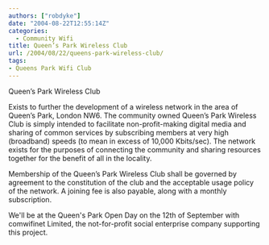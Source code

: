 ```yaml
---
authors: ["robdyke"]
date: "2004-08-22T12:55:14Z"
categories:
  - Community Wifi
title: Queen’s Park Wireless Club
url: /2004/08/22/queens-park-wireless-club/
tags:
- Queens Park Wifi Club
---
```

Queen’s Park Wireless Club

Exists to further the development of a wireless network in the area of Queen’s Park, London NW6. The community owned Queen’s Park Wireless Club is simply intended to facilitate non-profit-making digital media and sharing of common services by subscribing members at very high (broadband) speeds (to mean in excess of 10,000 Kbits/sec). The network exists for the purposes of connecting the community and sharing resources together for the benefit of all in the locality.

Membership of the Queen’s Park Wireless Club shall be governed by agreement to the constitution of the club and the acceptable usage policy of the network. A joining fee is also payable, along with a monthly subscription.

We'll be at the Queen's Park Open Day on the 12th of September with comwifinet Limited, the not-for-profit social enterprise company supporting this project.

<!-- ![](http://www.theglobalvoyage.com/robdyke/comwifinet_lo.jpg) -->